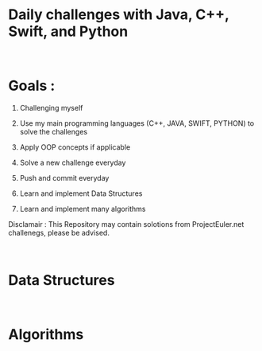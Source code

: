 # Daily challenges with Java, C++, Swift, and Python
</br>

# Goals :
      
      
1. Challenging myself 

2. Use my main programming languages (C++, JAVA, SWIFT, PYTHON) to solve the challenges

3. Apply OOP concepts if applicable

4. Solve a new challenge everyday

5. Push and commit everyday

6. Learn and implement Data Structures

7. Learn and implement many algorithms

Disclamair : This Repository may contain solotions from ProjectEuler.net challenegs, please be advised.

</br>

# Data Structures

</br>

# Algorithms


